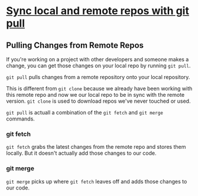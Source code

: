 # [Sync local and remote repos with git pull](https://egghead.io/lessons/tools-practical-git-sync-local-and-remote-repos-with-git-pull)

## Pulling Changes from Remote Repos

If you're working on a project with other developers and someone makes a change, you can get those changes on your local repo by running `git pull`.

`git pull` pulls changes from a remote repository onto your local repository. 

This is different from `git clone` because we already have been working with this remote repo and now we our local repo to be in sync with the remote version. `git clone` is used to download repos we've never touched or used.

`git pull` is actuall a combination of the `git fetch` and `git merge` commands.

### git fetch

`git fetch` grabs the latest changes from the remote repo and stores them locally. But it doesn't actually add those changes to our code.

### git merge

`git merge` picks up where `git fetch` leaves off and adds those changes to our code.
